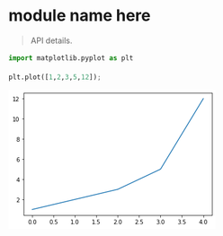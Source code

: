 # module name here
> API details.


```python
import matplotlib.pyplot as plt

plt.plot([1,2,3,5,12]);
```


![png](00_core_files/output_1_0.png)

